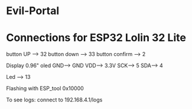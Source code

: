# Evil-Portal

# Connections for ESP32 Lolin 32 Lite

button UP --> 32
button down --> 33
button confirm --> 2

Display 0.96" oled
GND--> GND
VDD--> 3.3V
SCK--> 5
SDA--> 4

Led --> 13

Flashing with ESP_tool
0x10000

To see logs: connect to 192.168.4.1/logs
